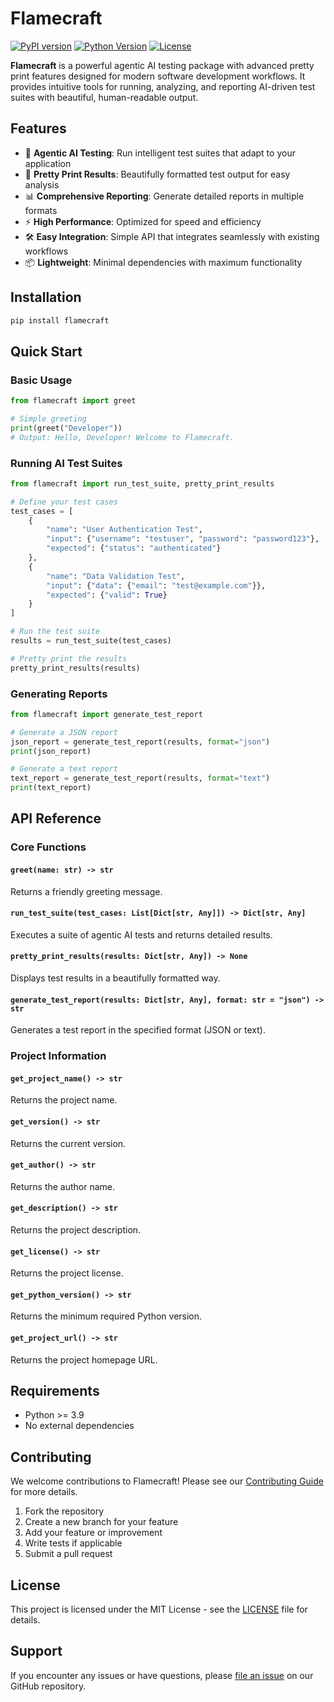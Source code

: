 # Flamecraft

[![PyPI version](https://badge.fury.io/py/flamecraft.svg)](https://badge.fury.io/py/flamecraft)
[![Python Version](https://img.shields.io/pypi/pyversions/flamecraft)](https://pypi.org/project/flamecraft/)
[![License](https://img.shields.io/pypi/l/flamecraft)](https://github.com/flamecraft/flamecraft/blob/main/LICENSE)

**Flamecraft** is a powerful agentic AI testing package with advanced pretty print features designed for modern software development workflows. It provides intuitive tools for running, analyzing, and reporting AI-driven test suites with beautiful, human-readable output.

## Features

- 🤖 **Agentic AI Testing**: Run intelligent test suites that adapt to your application
- 🎨 **Pretty Print Results**: Beautifully formatted test output for easy analysis
- 📊 **Comprehensive Reporting**: Generate detailed reports in multiple formats
- ⚡ **High Performance**: Optimized for speed and efficiency
- 🛠️ **Easy Integration**: Simple API that integrates seamlessly with existing workflows
- 📦 **Lightweight**: Minimal dependencies with maximum functionality

## Installation

```bash
pip install flamecraft
```

## Quick Start

### Basic Usage

```python
from flamecraft import greet

# Simple greeting
print(greet("Developer"))
# Output: Hello, Developer! Welcome to Flamecraft.
```

### Running AI Test Suites

```python
from flamecraft import run_test_suite, pretty_print_results

# Define your test cases
test_cases = [
    {
        "name": "User Authentication Test",
        "input": {"username": "testuser", "password": "password123"},
        "expected": {"status": "authenticated"}
    },
    {
        "name": "Data Validation Test",
        "input": {"data": {"email": "test@example.com"}},
        "expected": {"valid": True}
    }
]

# Run the test suite
results = run_test_suite(test_cases)

# Pretty print the results
pretty_print_results(results)
```

### Generating Reports

```python
from flamecraft import generate_test_report

# Generate a JSON report
json_report = generate_test_report(results, format="json")
print(json_report)

# Generate a text report
text_report = generate_test_report(results, format="text")
print(text_report)
```

## API Reference

### Core Functions

#### `greet(name: str) -> str`
Returns a friendly greeting message.

#### `run_test_suite(test_cases: List[Dict[str, Any]]) -> Dict[str, Any]`
Executes a suite of agentic AI tests and returns detailed results.

#### `pretty_print_results(results: Dict[str, Any]) -> None`
Displays test results in a beautifully formatted way.

#### `generate_test_report(results: Dict[str, Any], format: str = "json") -> str`
Generates a test report in the specified format (JSON or text).

### Project Information

#### `get_project_name() -> str`
Returns the project name.

#### `get_version() -> str`
Returns the current version.

#### `get_author() -> str`
Returns the author name.

#### `get_description() -> str`
Returns the project description.

#### `get_license() -> str`
Returns the project license.

#### `get_python_version() -> str`
Returns the minimum required Python version.

#### `get_project_url() -> str`
Returns the project homepage URL.

## Requirements

- Python >= 3.9
- No external dependencies

## Contributing

We welcome contributions to Flamecraft! Please see our [Contributing Guide](CONTRIBUTING.md) for more details.

1. Fork the repository
2. Create a new branch for your feature
3. Add your feature or improvement
4. Write tests if applicable
5. Submit a pull request

## License

This project is licensed under the MIT License - see the [LICENSE](LICENSE) file for details.

## Support

If you encounter any issues or have questions, please [file an issue](https://github.com/flamecraft/flamecraft/issues) on our GitHub repository.